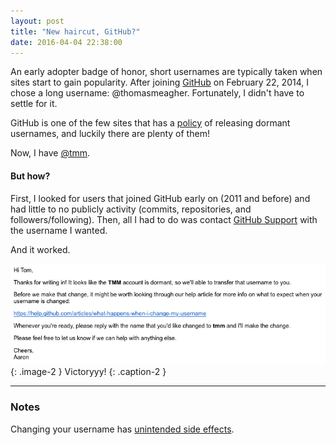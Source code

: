```yaml
---
layout: post
title: "New haircut, GitHub?"
date: 2016-04-04 22:38:00
---
```


An early adopter badge of honor, short usernames are typically taken when sites start to gain popularity. After joining [GitHub](https://github.com) on February 22, 2014, I chose a long username: @thomasmeagher. Fortunately, I didn't have to settle for it.

GitHub is one of the few sites that has a [policy](https://help.github.com/articles/name-squatting-policy/) of releasing dormant usernames, and luckily there are plenty of them!

Now, I have [@tmm](https://github.com/tmm).

#### But how?

First, I looked for users that joined GitHub early on (2011 and before) and had little to no publicly activity (commits, repositories, and followers/following). Then, all I had to do was contact [GitHub Support](https://github.com/contact) with the username I wanted.

And it worked.

![GitHub Email](/blog/assets/2016/1/1.png)
{: .image-2 }
Victoryyy!
{: .caption-2 }

***

### Notes

Changing your username has [unintended side effects](https://help.github.com/articles/what-happens-when-i-change-my-username/).

